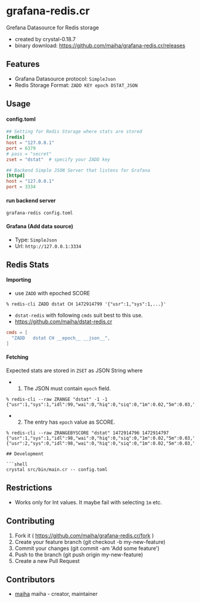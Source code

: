 # grafana-redis.cr

Grefana Datasource for Redis storage

- created by crystal-0.18.7
- binary download: https://github.com/maiha/grafana-redis.cr/releases

## Features

- Grafana Datasource protocol: `SimpleJson`
- Redis Storage Format: `ZADD KEY epoch DSTAT_JSON`

## Usage

#### config.toml

```toml
## Setting for Redis Storage where stats are stored
[redis]
host = "127.0.0.1"
port = 6379
# pass = "secret"
zset = "dstat"  # specify your ZADD key

## Backend Simple JSON Server that listens for Grafana
[httpd]
host = "127.0.0.1"
port = 3334
```

#### run backend server

```shell
grafana-redis config.toml
```

#### Grafana (Add data source)

- Type: `SimpleJson`
- Url: `http://127.0.0.1:3334`

## Redis Stats

#### Importing

- use `ZADD` with epoched SCORE

```shell
% redis-cli ZADD dstat CH 1472914799 '{"usr":1,"sys":1,...}'
```

- `dstat-redis` with following `cmds` suit best to this use.
- https://github.com/maiha/dstat-redis.cr

```toml
cmds = [
  "ZADD   dstat CH __epoch__ __json__",
]
```

#### Fetching

Expected stats are stored in `ZSET` as JSON String where

- 1. The JSON must contain `epoch` field.

```shell
% redis-cli --raw ZRANGE "dstat" -1 -1
{"usr":1,"sys":1,"idl":99,"wai":0,"hiq":0,"siq":0,"1m":0.02,"5m":0.03,"15m":0.05,"used":351000000,"buff":329000000,"cach":323000000,"free":997000000,"read":0,"writ":16000,"recv":1646,"send":860,"int":287,"csw":365,"lis":16,"act":15,"syn":1,"tim":0,"clo":0,"epoch":1472914799}
```

- 2. The entry has `epoch` value as SCORE.

```shell
% redis-cli --raw ZRANGEBYSCORE "dstat" 1472914796 1472914797
{"usr":1,"sys":1,"idl":98,"wai":0,"hiq":0,"siq":0,"1m":0.02,"5m":0.03,"15m":0.05,"used":351000000,"buff":329000000,"cach":323000000,"free":998000000,"read":0,"writ":16000,"recv":1808,"send":664,"int":347,"csw":422,"lis":16,"act":15,"syn":0,"tim":0,"clo":0,"epoch":1472914796}
{"usr":2,"sys":0,"idl":98,"wai":0,"hiq":0,"siq":0,"1m":0.02,"5m":0.03,"15m":0.05,"used":351000000,"buff":329000000,"cach":323000000,"free":997000000,"read":0,"writ":16000,"recv":2276,"send":1498,"int":354,"csw":467,"lis":16,"act":15,"syn":0,"tim":0,"clo":0,"epoch":1472914797}

## Development

```shell
crystal src/bin/main.cr -- config.toml
```

## Restrictions

- Works only for Int values. It maybe fail with selecting `1m` etc.

## Contributing

1. Fork it ( https://github.com/maiha/grafana-redis.cr/fork )
2. Create your feature branch (git checkout -b my-new-feature)
3. Commit your changes (git commit -am 'Add some feature')
4. Push to the branch (git push origin my-new-feature)
5. Create a new Pull Request

## Contributors

- [maiha](https://github.com/maiha) maiha - creator, maintainer
